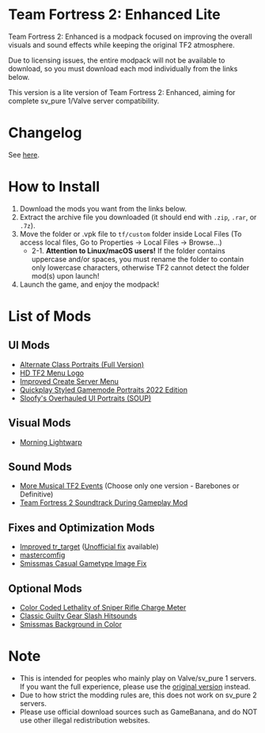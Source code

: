 # Team Fortress 2: Enhanced Lite
Team Fortress 2: Enhanced is a modpack focused on improving the overall visuals and sound effects while keeping the original TF2 atmosphere.

Due to licensing issues, the entire modpack will not be available to download, so you must download each mod individually from the links below.

This version is a lite version of Team Fortress 2: Enhanced, aiming for complete sv_pure 1/Valve server compatibility.

# Changelog
See [here](https://github.com/MysticMoonlight/EnhancedMod/blob/main/tf2e/CHANGELOG.md).

# How to Install
1. Download the mods you want from the links below.
2. Extract the archive file you downloaded (it should end with `.zip`, `.rar`, or `.7z`).
3. Move the folder or .vpk file to `tf/custom` folder inside Local Files (To access local files, Go to Properties -> Local Files -> Browse...)
	* 2-1. **Attention to Linux/macOS users!** If the folder contains uppercase and/or spaces, you must rename the folder to contain only lowercase characters, otherwise TF2 cannot detect the folder mod(s) upon launch!
4. Launch the game, and enjoy the modpack!

# List of Mods
## UI Mods
* [Alternate Class Portraits (Full Version)](https://gamebanana.com/mods/26024)
* [HD TF2 Menu Logo](https://gamebanana.com/mods/27061)
* [Improved Create Server Menu](https://gamebanana.com/mods/332109)
* [Quickplay Styled Gamemode Portraits 2022 Edition](https://gamebanana.com/mods/366394)
* [Sloofy's Overhauled UI Portraits (SOUP)](https://gamebanana.com/mods/26400)

## Visual Mods
* [Morning Lightwarp](https://gamebanana.com/mods/205354)

## Sound Mods
* [More Musical TF2 Events](https://gamebanana.com/sounds/53978) (Choose only one version - Barebones or Definitive)
* [Team Fortress 2 Soundtrack During Gameplay Mod](https://gamebanana.com/mods/36634)

## Fixes and Optimization Mods
* [Improved tr_target](https://gamebanana.com/mods/74748) ([Unofficial fix](https://github.com/MysticMoonlight/Improved-tr_target-UnofficialFix/releases/latest) available)
* [mastercomfig](https://mastercomfig.com)
* [Smissmas Casual Gametype Image Fix](https://gamebanana.com/mods/27036)

## Optional Mods
* [Color Coded Lethality of Sniper Rifle Charge Meter](https://gamebanana.com/mods/345919)
* [Classic Guilty Gear Slash Hitsounds](https://gamebanana.com/sounds/56790)
* [Smissmas Background in Color](https://gamebanana.com/mods/25229)

# Note
* This is intended for peoples who mainly play on Valve/sv_pure 1 servers. If you want the full experience, please use the [original version](https://github.com/MysticMoonlight/EnhancedMod/blob/main/tf2e/LITE.md) instead.
* Due to how strict the modding rules are, this does not work on sv_pure 2 servers.
* Please use official download sources such as GameBanana, and do NOT use other illegal redistribution websites.
